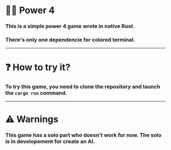 # 🔴🔵 Power 4

### This is a simple power 4 game wrote in native Rust.
### There's only one dependencie for colored terminal.

---

# ❓ How to try it?
### To try this game, you need to clone the repository and launch the `cargo run` command.

---

# ⚠️ Warnings
### This game has a solo part who doesn't work for now. The solo is in developement for create an AI.